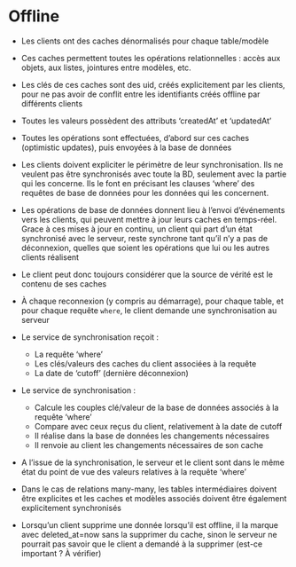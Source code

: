 # Offline

- Les clients ont des caches dénormalisés pour chaque table/modèle
- Ces caches permettent toutes les opérations relationnelles : accès aux objets, aux listes, jointures entre modèles, etc.
- Les clés de ces caches sont des uid, créés explicitement par les clients, pour ne pas avoir de conflit entre les identifiants créés offline par différents clients
- Toutes les valeurs possèdent des attributs ‘createdAt’ et ‘updatedAt’
- Toutes les opérations sont effectuées, d’abord sur ces caches (optimistic updates), puis envoyées à la base de données
- Les clients doivent expliciter le périmètre de leur synchronisation. Ils ne veulent pas être synchronisés avec toute la BD, seulement avec la partie qui les concerne. Ils le font en précisant les clauses ‘where’ des requêtes de base de données pour les données qui les concernent.
- Les opérations de base de données donnent lieu à l’envoi d’événements vers les clients, qui peuvent mettre à jour leurs caches en temps-réel. Grace à ces mises à jour en continu, un client qui part d’un état synchronisé avec le serveur, reste synchrone tant qu’il n’y a pas de déconnexion, quelles que soient les opérations que lui ou les autres clients réalisent
- Le client peut donc toujours considérer que la source de vérité est le contenu de ses caches

- À chaque reconnexion (y compris au démarrage), pour chaque table, et pour chaque requête `where`, le client demande une synchronisation au serveur
- Le service de synchronisation reçoit :
    - La requête ‘where’
    - Les clés/valeurs des caches du client associées à la requête
    - La date de ‘cutoff’ (dernière déconnexion)
- Le service de synchronisation :
    - Calcule les couples clé/valeur de la base de données associés à la requête ‘where’
    - Compare avec ceux reçus du client, relativement à la date de cutoff
    - Il réalise dans la base de données les changements nécessaires
    - Il renvoie au client les changements nécessaires de son cache
- A l’issue de la synchronisation, le serveur et le client sont dans le même état du point de vue des valeurs relatives à la requête ‘where’

- Dans le cas de relations many-many, les tables intermédiaires doivent être explicites et les caches et modèles associés doivent être également explicitement synchronisés 

- Lorsqu’un client supprime une donnée lorsqu’il est offline, il la marque avec deleted_at=now sans la supprimer du cache,
sinon le serveur ne pourrait pas savoir que le client a demandé à la supprimer (est-ce important ? À vérifier)

